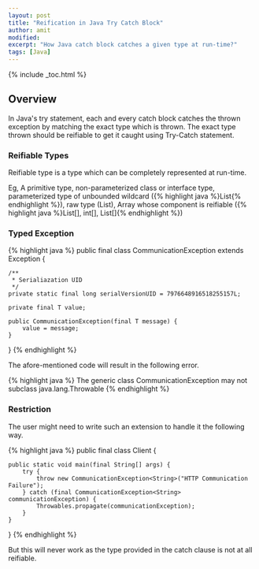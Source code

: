 ```yaml
---
layout: post
title: "Reification in Java Try Catch Block"
author: amit
modified:
excerpt: "How Java catch block catches a given type at run-time?"
tags: [Java]
---
```


{% include _toc.html %}

## Overview
In Java's try statement, each and every catch block catches the thrown exception by matching the exact type which is thrown. The exact type thrown should be reifiable to get it caught using Try-Catch statement.

### Reifiable Types

Reifiable type is a type which can be completely represented at run-time.

Eg, A primitive type, non-parameterized class or interface type, parameterized type of unbounded wildcard ({% highlight java %}List<?>{% endhighlight %}), raw type (List), Array whose component is reifiable ({% highlight java %}List<?>[], int[], List[]{% endhighlight %})

### Typed Exception

{% highlight java %}
public final class CommunicationException<T> extends Exception {

	/**
	 * Serialiazation UID
	 */
	private static final long serialVersionUID = 7976648916518255157L;

	private final T value;

	public CommunicationException(final T message) {
		value = message;
	}
}
{% endhighlight %}

The afore-mentioned code will result in the following error.

{% highlight java %}
The generic class CommunicationException<T> may not subclass java.lang.Throwable
{% endhighlight %}

### Restriction

The user might need to write such an extension to handle it the following way.

{% highlight java %}
public final class Client {

	public static void main(final String[] args) {
		try {
			throw new CommunicationException<String>("HTTP Communication Failure");
		} catch (final CommunicationException<String> communicationException) {
			Throwables.propagate(communicationException);
		}
	}
}
{% endhighlight %}

But this will never work as the type provided in the catch clause is not at all reifiable.

